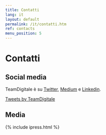 ```yaml
---
title: Contatti
lang: it
layout: default
permalink: /it/contatti.htm
ref: contacts
menu_position: 5
---
```

# Contatti

## Social media
TeamDigitale è su [Twitter](https://twitter.com/teamdigitaleIT), [Medium](https://medium.com/team-per-la-trasformazione-digitale) e [Linkedin](https://www.linkedin.com/company/15194879/).

<a class="twitter-timeline"  href="https://twitter.com/teamdigitaleIT" data-height="400" >Tweets by TeamDigitale</a>


## Media

{% include ipress.html %}
<div id="content-ipress" data-key="01e87bed-f52e-4d6d-af32-c4ea59fd300a" data-lang="it" data-size="10"></div>
<script type="text/javascript" src="/js/ipress.js"></script>



